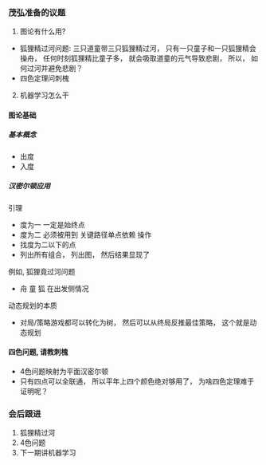 



### 茂弘准备的议题

1. 图论有什么用? 
  - 狐狸精过河问题: 三只道童带三只狐狸精过河， 只有一只童子和一只狐狸精会操舟， 任何时刻狐狸精比童子多， 就会吸取道童的元气导致悲剧， 所以， 如何过河并避免悲剧？
  - 四色定理问刺槐
2. 机器学习怎么干

#### 图论基础
##### 基本概念
- 出度
- 入度
##### 汉密尔顿应用
引理
- 度为一 一定是始终点
- 度为二 必须被用到 关键路径单点依赖
操作
- 找度为二以下的点
- 列出所有组合， 列出图， 然后结果显现了

例如, 狐狸竟过河问题
- 舟 童 狐 在出发侧情况

动态规划的本质
- 对局/策略游戏都可以转化为树， 然后可以从终局反推最佳策略， 这个就是动态规划


#### 四色问题, 请教刺槐

- 4色问题映射为平面汉密尔顿
- 只有四点可以全联通， 所以平年上四个颜色绝对够用了， 为啥四色定理难于证明呢？


### 会后跟进
1. 狐狸精过河
2. 4色问题
3. 下一期讲机器学习